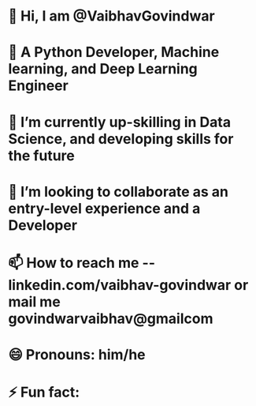 # **👋 Hi, I am @VaibhavGovindwar**
# 👀 A Python Developer, Machine learning, and Deep Learning Engineer 
# 🌱 I’m currently up-skilling in Data Science, and developing skills for the future 
# 💞️ I’m looking to collaborate as an entry-level experience and a Developer 
# 📫 How to reach me -- linkedin.com/vaibhav-govindwar or mail me govindwarvaibhav@gmailcom
# 😄 Pronouns: him/he
# ⚡ Fun fact: 

<!---
VaibhavGovindwar/VaibhavGovindwar is a ✨ special ✨ repository because its `README.md` (this file) appears on your GitHub profile.
You can click the Preview link to take a look at your changes.
--->

